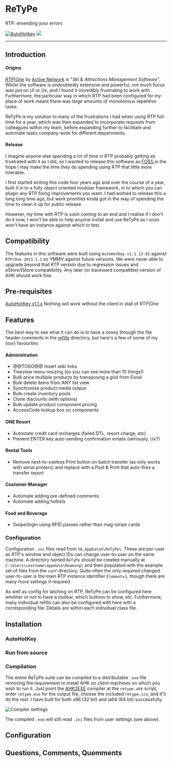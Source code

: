 # ReTyPe
RTP: emending your errors

[![AutoHotkey](https://img.shields.io/badge/Language-AutoHotkey-yellowgreen.svg)](https://autohotkey.com/) ![](https://img.shields.io/badge/State-Stable-green.svg)

---

## Introduction

#### Origins

[RTP|One](http://www.activenetwork.com/solutions/rtp-one) by [Active Network](http://www.activenetwork.com/) is "_Ski & Attractions Management Software_". Whilst the software is undoubtedly extensive and powerful, not much focus was put on UI or Ux, and I found it incredibly frustrating to work with. Furthermore, the particular way in which RTP had been configured for my place of work meant there was large amounts of monotonous repetitive tasks.

ReTyPe is my solution to many of the frustrations I had when using RTP full-time for a year, which was then expanded to incorporate requests from colleagues within my team, before expanding further to facilitate and automate tasks company-wide for different departments.

#### Release

I imagine anyone else spending a lot of time in RTP probably getting as frustrated with it as I did, so I wanted to release this software as [FOSS ](https://en.wikipedia.org/wiki/Free_and_open-source_software) in the hope I may make the time they do spending using RTP that little more tolerable.

I first started writing this code four years ago and over the course of a year, built it in to a fully object oriented modular framework, in to which you can plugin any RTP fixing improvements you want. I had wished to release this a long long time ago, but work priorities kinda got in the way of spending the time to clean it up for public release.

However, my time with RTP is soon coming to an end and I realise if I don't do it now, I won't be able to help anyone install and use ReTyPe as I soon won't have an instance against which to test.

## Compatibility

The features in this software were built using `AutoHotKey v1.1.13.01` against `RTP|One 2013.1.1` so YMMV against future versions. We were never able to upgrade beyond that RTP version due to regression issues and eStore/tStore compatibility. Any later (or backward compatible) version of AHK should work fine.

## Pre-requisites

[AutoHotKey v1.1.x](https://autohotkey.com/download/)
Nothing will work without the client in stall of RTP|One

## Features

The best way to see what it can do is to have a nosey through the file header comments in the [refills](https://github.com/Hwulex/ReTyPe/tree/master/refills]) directory, but here's a few of some of my (our) favourites

#### Administration

- @@TODO@@ Insert wiki links
- Treeview menu resizing (so you can see more than 10 things!)
- Bulk price multiple products by transposing a grid from Excel
- Bulk delete items from ANY list view
- Synchronise product media output
- Bulk create inventory pools
- Clone discounts (with options)
- Bulk update product component pricing
- AccessCode lookup box on components

#### ONE Resort

- Automate credit card recharges (failed DTL, resort charge, etc)
- Prevent ENTER key auto-sending confirmation emails (seriously, Ux?)

#### Rental Tools

- Remove next-to-useless Print button on batch transfer (as only works with serial printers) and replace with a Post & Print that auto-fires a transfer report

#### Customer Manager

- Automate adding pre-defined comments
- Automate adding hotlists

#### Food and Beverage

- Swipe/login using RFID passes rather than mag-stripe cards

### Configuration

Configuration `.ini` files read from `%A_AppData%\ReTyPe\`. These are per-user as RTP's window and object IDs can change user-to-user on the same machine. A directory named `ReTyPe` should be created manually at `C:\Users\username\appdata\Roaming\` and then populated with the example set of files from the `conf` directory. Quite often the only required changed user-to-user is the main RTP instance identifier `Element=1`, though there are many more settings if required.

As well as config for latching on RTP, ReTyPe can be configured here whether or not to have a toolbar, which buttons to show, etc. Furthermore, many individual refills can also be configured with here with a corresponding file. Details are within each individual class file.

## Installation
### AutoHotKey
### Run from source
### Compilation

The entire ReTyPe suite can be compiled to a distributable `.exe` file removing the requirement to install AHK on client machines on which you wish to run it. Just point the [AHK2EXE](https://github.com/fincs/Ahk2Exe) compiler at the `retype.ahk` script, enter `retype.exe` for the output file, choose the included `retype.ico`, and it'll do the rest. I have built for both x86 (32 bit) and ia64 (64 bit) successfully.

![Compiler settings](https://snag.gy/8GOMx4.jpg)

The compiled `.exe` will still read `.ini` files from user settings (see above).

## Configuration

## Questions, Comments, Quemments
